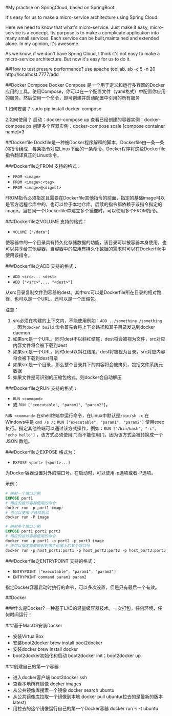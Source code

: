 #My practise on SpringCloud, based on SpringBoot.

It's easy for us to make a micro-service architecture using Spring Cloud.

Here we need to know that what's micro-service. Just make it easy, micro-service is a concept. Its purpose is to make a complicate application into many small services. Each service can be built,maintained and extended alone. In my opinion, it's awesome.

As we know, if we don't have Spring Cloud, I think it's not easy to make a micro-service architecture. But now it's easy for us to do it.

##How to test presure performance?
use apache tool ab.
ab -c 5 -n 20 http://localhost:7777/add

##Docker Compose
Docker Compose 是一个用于定义和运行多容器的Docker应用的工具。使用Compose，你可以在一个配置文件（yaml格式）中配置你应用的服务，然后使用一个命令，即可创建并启动配置中引用的所有服务

1.如何安装？
sudo pip install docker-compose

2.如何使用？
启动：docker-compose up
查看已经创建的容器实例：docker-compose ps
创建多个容器实例：docker-compose scale [compose container name]=3

##Dockerfile
Dockfile是一种被Docker程序解释的脚本，Dockerfile由一条一条的指令组成，每条指令对应Linux下面的一条命令。Docker程序将这些Dockerfile指令翻译真正的Linux命令。

###Dockerfile之FROM
支持的格式：

* `FROM <image>`
* `FROM <image>:<tag>`
* `FROM <image>@<digest>`

FROM指令必须指定且需要在Dockerfile其他指令的前面，指定的基础image可以是官方远程仓库中的，也可以位于本地仓库。后续的指令都依赖于该指令指定的image。当在同一个Dockerfile中建立多个镜像时，可以使用多个FROM指令。

###Dockerfile之VOLUME
支持的格式：

* `VOLUME ["/data"]` 

使容器中的一个目录具有持久化存储数据的功能，该目录可以被容器本身使用，也可以共享给其他容器。当容器中的应用有持久化数据的需求时可以在Dockerfile中使用该指令。

###Dockerfile之ADD
支持的格式：

- `ADD <src>... <dest>`
- `ADD ["<src>",... "<dest>"]`

从src目录复制文件到容器的dest。其中src可以是Dockerfile所在目录的相对路径，也可以是一个URL，还可以是一个压缩包。

注意：
1. src必须在构建的上下文内，不能使用例如：`ADD ../somethine /something` ，因为`docker build` 命令首先会将上下文路径和其子目录发送到docker daemon
2. 如果src是一个URL，同时dest不以斜杠结尾，dest将会被视为文件，src对应内容文件将会被下载到dest
3. 如果src是一个URL，同时dest以斜杠结尾，dest将被视为目录，src对应内容将会被下载到dest目录
4. 如果src是一个目录，那么整个目录其下的内容将会被拷贝，包括文件系统元数据
5. 如果文件是可识别的压缩包格式，则docker会自动解压

###Dockerfile之RUN
支持的格式：

* `RUN <command>` 
* 或 `RUN ["executable", "param1", "param2"]`。

`RUN <command>` 在shell终端中运行命令，在Linux中默认是`/bin/sh -c` 在Windows中是 `cmd /s /c`
`RUN ["executable", "param1", "param2"]` 使用exec执行。指定其他终端可以通过该方式操作，例如：`RUN ["/bin/bash", "-c", "echo hello"]` ，该方式必须使用["]而不能使用[']，因为该方式会被转换成一个JSON 数组。

###Dockerfile之EXPOSE
格式为：

* `EXPOSE <port> [<port>...]`

为Docker容器设置对外的端口号。在启动时，可以使用-p选项或者-P选项。

示例：

```dockerfile
# 映射一个端口示例
EXPOSE port1
# 相应的运行容器使用的命令
docker run -p port1 image
# 也可以使用-P选项启动
docker run -P image

# 映射多个端口示例
EXPOSE port1 port2 port3
# 相应的运行容器使用的命令
docker run -p port1 -p port2 -p port3 image
# 还可以指定需要映射到宿主机器上的某个端口号  
docker run -p host_port1:port1 -p host_port2:port2 -p host_port3:port3 image
```

###Dockerfile之ENTRYPOINT
支持的格式：

* `ENTRYPOINT ["executable", "param1", "param2"]`
* `ENTRYPOINT command param1 param2`

指定Docker容器启动时执行的命令，可以多次设置，但是只有最后一个有效。

##Docker

###什么是Docker?
一种基于LXC的轻量级容器技术。一次打包，任何环境，任何时间运行！

###基于MacOS安装Docker
* 安装VirtualBox
* 安装boot2docker brew install boot2docker
* 安装docker brew install docker
* boot2docker初始化和启动 boot2docker init；boot2docker up

###创建自己的第一个容器
* 进入docker客户端 boot2docker ssh
* 查看本地所有镜像 docker images
* 从公共镜像库搜索一个镜像 docker search ubuntu
* 从公共镜像库拉取一个镜像到本地 docker pull ubuntu(拉去的是最新的版本latest)
* 用拉去的这个镜像运行自己的第一个Docker容器 docker run -i -t ubuntu
